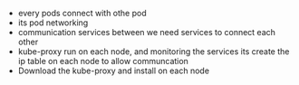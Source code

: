 
- every pods connect with othe pod
- its pod networking
- communication services between we need services to connect each other
- kube-proxy run on each node, and monitoring the services its create the ip table on each node to allow communcation
- Download the kube-proxy and install on each node

